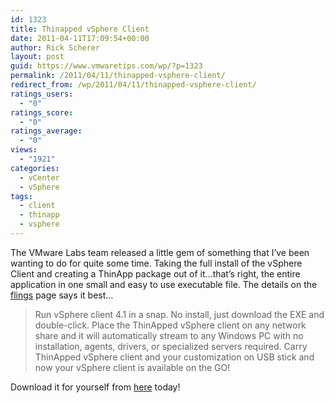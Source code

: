 ```yaml
---
id: 1323
title: Thinapped vSphere Client
date: 2011-04-11T17:09:54+00:00
author: Rick Scherer
layout: post
guid: https://www.vmwaretips.com/wp/?p=1323
permalink: /2011/04/11/thinapped-vsphere-client/
redirect_from: /wp/2011/04/11/thinapped-vsphere-client/
ratings_users:
  - "0"
ratings_score:
  - "0"
ratings_average:
  - "0"
views:
  - "1921"
categories:
  - vCenter
  - vSphere
tags:
  - client
  - thinapp
  - vsphere
---
```

The VMware Labs team released a little gem of something that I&#8217;ve been wanting to do for quite some time. Taking the full install of the vSphere Client and creating a ThinApp package out of it&#8230;that&#8217;s right, the entire application in one small and easy to use executable file. The details on the <a href="http://labs.vmware.com/flings/" target="_blank">flings</a> page says it best&#8230;

> Run vSphere client 4.1 in a snap. No install, just download the EXE and double-click. Place the ThinApped vSphere client on any network share and it will automatically stream to any Windows PC with no installation, agents, drivers, or specialized servers required. Carry ThinApped vSphere client and your customization on USB stick and now your vSphere client is available on the GO!

Download it for yourself from <a href="http://labs.vmware.com/flings/thinapp-vsphere" target="_blank">here</a> today!